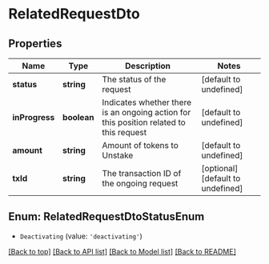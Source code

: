 # RelatedRequestDto

## Properties

|Name | Type | Description | Notes|
|------------ | ------------- | ------------- | -------------|
|**status** | **string** | The status of the request | [default to undefined]|
|**inProgress** | **boolean** | Indicates whether there is an ongoing action for this position related to this request | [default to undefined]|
|**amount** | **string** | Amount of tokens to Unstake | [default to undefined]|
|**txId** | **string** | The transaction ID of the ongoing request | [optional] [default to undefined]|


## Enum: RelatedRequestDtoStatusEnum


* `Deactivating` (value: `'deactivating'`)





[[Back to top]](#) [[Back to API list]](../../README.md#documentation-for-api-endpoints) [[Back to Model list]](../../README.md#documentation-for-models) [[Back to README]](../../README.md)

